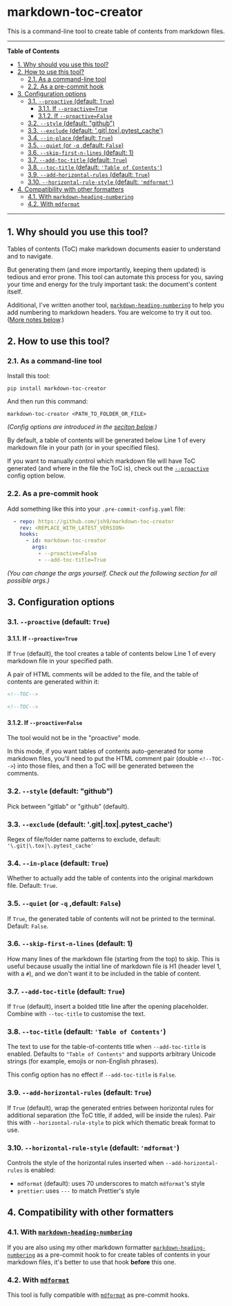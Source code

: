 # markdown-toc-creator

This is a command-line tool to create table of contents from markdown files.

<!--TOC-->

______________________________________________________________________

**Table of Contents**

- [1. Why should you use this tool?](#1-why-should-you-use-this-tool)
- [2. How to use this tool?](#2-how-to-use-this-tool)
  - [2.1. As a command-line tool](#21-as-a-command-line-tool)
  - [2.2. As a pre-commit hook](#22-as-a-pre-commit-hook)
- [3. Configuration options](#3-configuration-options)
  - [3.1. `--proactive` (default: `True`)](#31---proactive-default-true)
    - [3.1.1. If `--proactive=True`](#311-if---proactivetrue)
    - [3.1.2. If `--proactive=False`](#312-if---proactivefalse)
  - [3.2. `--style` (default: "github")](#32---style-default-github)
  - [3.3. `--exclude` (default: '.git|.tox|.pytest_cache')](#33---exclude-default-gittoxpytest_cache)
  - [3.4. `--in-place` (default: `True`)](#34---in-place-default-true)
  - [3.5. `--quiet` (or `-q` ,default: `False`)](#35---quiet-or--q-default-false)
  - [3.6. `--skip-first-n-lines` (default: 1)](#36---skip-first-n-lines-default-1)
  - [3.7. `--add-toc-title` (default: `True`)](#37---add-toc-title-default-true)
  - [3.8. `--toc-title` (default: `'Table of Contents'`)](#38---toc-title-default-table-of-contents)
  - [3.9. `--add-horizontal-rules` (default: `True`)](#39---add-horizontal-rules-default-true)
  - [3.10. `--horizontal-rule-style` (default: `'mdformat'`)](#310---horizontal-rule-style-default-mdformat)
- [4. Compatibility with other formatters](#4-compatibility-with-other-formatters)
  - [4.1. With `markdown-heading-numbering`](#41-with-markdown-heading-numbering)
  - [4.2. With `mdformat`](#42-with-mdformat)

______________________________________________________________________

<!--TOC-->

## 1. Why should you use this tool?

Tables of contents (ToC) make markdown documents easier to understand and to
navigate.

But generating them (and more importantly, keeping them updated) is tedious and
error prone. This tool can automate this process for you, saving your time and
energy for the truly important task: the document's content itself.

Additional, I've written another tool,
[`markdown-heading-numbering`](https://github.com/jsh9/markdown-heading-numbering/)
to help you add numbering to markdown headers. You are welcome to try it out
too. ([More notes below](#41-with-markdown-heading-numbering).)

## 2. How to use this tool?

### 2.1. As a command-line tool

Install this tool:

```commandline
pip install markdown-toc-creator
```

And then run this command:

```commandline
markdown-toc-creator <PATH_TO_FOLDER_OR_FILE>
```

*(Config options are introduced in the
[seciton below](#3-configuration-options).)*

By default, a table of contents will be generated below Line 1 of every
markdown file in your path (or in your specified files).

If you want to manually control which markdown file will have ToC generated
(and where in the file the ToC is), check out the
[`--proactive`](#31---proactive) config option below.

### 2.2. As a pre-commit hook

Add something like this into your `.pre-commit-config.yaml` file:

```yaml
  - repo: https://github.com/jsh9/markdown-toc-creator
    rev: <REPLACE_WITH_LATEST_VERSION>
    hooks:
      - id: markdown-toc-creator
        args:
          - --proactive=False
          - --add-toc-title=True
```

*(You can change the args yourself. Check out the following section for all
possible args.)*

## 3. Configuration options

### 3.1. `--proactive` (default: `True`)

#### 3.1.1. If `--proactive=True`

If `True` (default), the tool creates a table of contents below Line 1 of every
markdown file in your specified path.

A pair of HTML comments will be added to the file, and the table of contents
are generated within it:

```markdown
<!--TOC-->

<!--TOC-->
```

#### 3.1.2. If `--proactive=False`

The tool would not be in the "proactive" mode.

In this mode, if you want tables of contents auto-generated for some markdown
files, you'll need to put the HTML comment pair (double `<!--TOC-->`) into
those files, and then a ToC will be generated between the comments.

### 3.2. `--style` (default: "github")

Pick between "gitlab" or "github" (default).

### 3.3. `--exclude` (default: '.git|.tox|.pytest_cache')

Regex of file/folder name patterns to exclude, default:
`'\.git|\.tox|\.pytest_cache'`

### 3.4. `--in-place` (default: `True`)

Whether to actually add the table of contents into the original markdown file.
Default: `True`.

### 3.5. `--quiet` (or `-q` ,default: `False`)

If `True`, the generated table of contents will not be printed to the terminal.
Default: `False`.

### 3.6. `--skip-first-n-lines` (default: 1)

How many lines of the markdown file (starting from the top) to skip. This is
useful because usually the initial line of markdown file is H1 (header level 1,
with a `#`), and we don't want it to be included in the table of content.

### 3.7. `--add-toc-title` (default: `True`)

If `True` (default), insert a bolded title line after the opening placeholder.
Combine with `--toc-title` to customise the text.

### 3.8. `--toc-title` (default: `'Table of Contents'`)

The text to use for the table-of-contents title when `--add-toc-title` is
enabled. Defaults to `"Table of Contents"` and supports arbitrary Unicode
strings (for example, emojis or non-English phrases).

This config option has no effect if `--add-toc-title` is `False`.

### 3.9. `--add-horizontal-rules` (default: `True`)

If `True` (default), wrap the generated entries between horizontal rules for
additional separation (the ToC title, if added, will be inside the rules). Pair
this with `--horizontal-rule-style` to pick which thematic break format to use.

### 3.10. `--horizontal-rule-style` (default: `'mdformat'`)

Controls the style of the horizontal rules inserted when
`--add-horizontal-rules` is enabled:

- `mdformat` (default): uses 70 underscores to match `mdformat`'s style
- `prettier`: uses `---` to match Prettier's style

## 4. Compatibility with other formatters

### 4.1. With [`markdown-heading-numbering`](https://github.com/jsh9/markdown-heading-numbering/)

If you are also using my other markdown formatter
[`markdown-heading-numbering`](https://github.com/jsh9/markdown-heading-numbering/)
as a pre-commit hook to for create tables of contents in your markdown files,
it's better to use that hook **before** this one.

### 4.2. With [`mdformat`](https://github.com/hukkin/mdformat)

This tool is fully compatible with
[`mdformat`](https://github.com/hukkin/mdformat) as pre-commit hooks.
